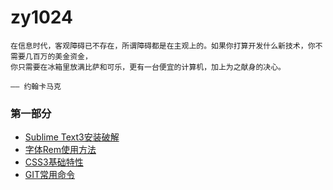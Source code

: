 # zy1024
 

	在信息时代，客观障碍已不存在，所谓障碍都是在主观上的。如果你打算开发什么新技术，你不需要几百万的美金资金，
	你只需要在冰箱里放满比萨和可乐，更有一台便宜的计算机，加上为之献身的决心。
	
	—— 约翰卡马克

### 第一部分

- [Sublime Text3安装破解](./sublime.md)
- [字体Rem使用方法](./字体rem.md)
- [CSS3基础特性](./CSS3.md)
- [GIT常用命令](./GIT常用命令.md)
